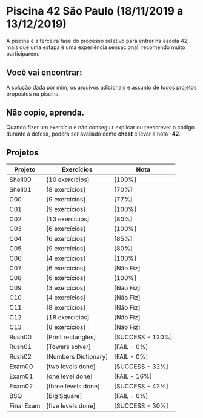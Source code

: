 # Piscina 42 São Paulo (18/11/2019 a 13/12/2019)
A piscina é a terceira fase do processo seletivo para entrar na escola 42, mais que uma estapa é uma  experiência sensacional, recomendo muito participarem.
## Você vai encontrar:
A solução dada por mim, os arquivos adicionais e assunto de todos projetos propostos na piscina.
## Não copie, aprenda.
Quando fizer um exercício e não conseguir explicar ou reescrever o código durante a defesa, poderá ser avaliado como **cheat** e levar a nota **-42**.

## Projetos
| Projeto		| Exercícios				| Nota				|
|---------------|---------------------------|-------------------|
| Shell00       | [10 exercícios]           | [100%]            |
| Shell01       | [8 exercícios]            | [70%]             |
| C00           | [9 exercícios]            | [77%]             |
| C01           | [9 exercícios]            | [100%]            |
| C02           | [13 exercícios]           | [80%]             |
| C03           | [6 exercícios]            | [100%]            |
| C04           | [6 exercícios]            | [85%]             |
| C05           | [9 exercícios]            | [80%]             |
| C06           | [4 exercícios]            | [100%]            |
| C07           | [6 exercícios]            | [Não Fiz]         |
| C08           | [6 exercícios]            | [100%]            |
| C09           | [3 exercícios]            | [Não Fiz]         |
| C10           | [4 exercícios]            | [Não Fiz]         |
| C11           | [8 exercícios]            | [Não Fiz]         |
| C12           | [18 exercícios]           | [Não Fiz]         |
| C13           | [8 exercícios]            | [Não Fiz]         |
| Rush00        | [Print rectangles]       	| [SUCCESS - 120%]	|
| Rush01        | [Towers solver]          	| [FAIL - 0%]       |
| Rush02        | [Numbers Dictionary]     	| [FAIL - 0%]       |
| Exam00        | [two levels done]         | [SUCCESS - 32%]   |
| Exam01        | [one level done]         	| [FAIL - 16%]      |
| Exam02        | [three levels done]       | [SUCCESS - 42%]   |
| BSQ           | [Big Square]              | [FAIL - 0%]       |
| Final Exam    | [five levels done]        | [SUCCESS - 30%]   |
